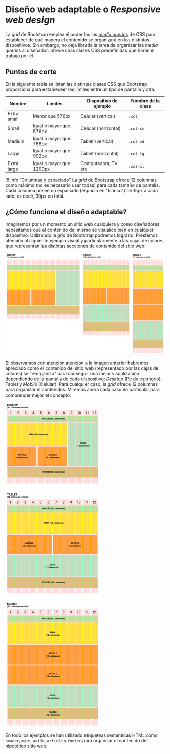 # Diseño web adaptable o _Responsive web design_
La _grid_ de Bootstrap emplea el poder las las [_media queries_](https://developer.mozilla.org/es/docs/CSS/Media_queries) de CSS para establecer de qué manera el contenido se organizará en los distintos dispositivos. Sin embargo, no deja librada la tarea de organizar las _media queries_ al diseñador: ofrece unas clases CSS predefinidas que harán el trabajo por él. 

## Puntos de corte
En la siguiente tabla se listan las distintas clases CSS que Bootstrap proporciona para estableceer los límites entre un tipo de pantalla y otra. 

| Nombre      | Límites                  | Dispositivo de ejemplo    | Nombre de la clase |
| ----------- | ------------------------ | ------------------------- | ------------------ |
| Extra small | Menor que 576px          | Celular (vertical)        | `.col`             |
| Small       | Igual o mayor que 576px  | Celular (horizontal)      | `.col-sm`          |
| Medium      | Igual o mayor que 768px  | Tablet (vertical)         | `.col-md`          |
| Large       | Igual o mayor que 992px  | Tablet (horizontal)       | `.col-lg`          |
| Extra large | Igual o mayor que 1200px | Computadora, TV, etc      | `.col-xl`          |

!!! info "Columnas y espaciado"
		La _grid_ de Bootstrap ofrece 12 columnas como máximo (no es necesario usar todas) para cada tamaño de pantalla. Cada columna posee un espaciado (espacio en "blanco") de 15px a cada lado, es decir, 30px en total. 


## ¿Cómo funciona el diseño adaptable?

Imaginemos por un momento un sitio web cualquiera y como diseñadores necesitamos que el contenido del mismo se visualice bien en cualquier dispositivo. Utilizando la _grid_ de Bootstrap podremos lograrlo. Prestemos atención al siguiente ejemplo visual y particularmente a las cajas de colores que representan las distintas secciones de contenido del sitio web: 

![Diseño responsivo](imgBootstrap/disenoResponsivoAllMini.svg)

Si observamos con atención atención a la imagen anterior habremos apreciado como el contenido del sitio web (representado por las cajas de colores) se "reorganizó" para conseguir una mejor visualización dependiendo de la pantalla de cada dispositivo: _Desktop_ (Pc de escritorio), Tablet y _Mobile_ (Celular). Para cualquier caso, la _grid_ ofrece 12 columnas para organizar el contenidos. Miremos ahora cada caso en particular para comprender mejor el concepto:

![Diseño responsivo](imgBootstrap/disenoResponsivoAllLabeled.svg)

En todo los ejemplos se han utilizado etiqueteas semánticas HTML como `header`, `main`, `aside`, `article` y `footer` para organizar el contenido del hipotético sitio web. 